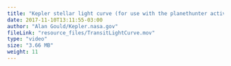 ```yaml
---
title: "Kepler stellar light curve (for use with the planethunter activity)"
date: 2017-11-10T13:11:55-03:00
author: "Alan Gould/Kepler.nasa.gov"
fileLink: "resource_files/TransitLightCurve.mov"
type: "video"
size: "3.66 MB"
weight: 11
---
```


